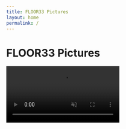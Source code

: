 ```yaml
---
title: FLOOR33 Pictures
layout: home
permalink: /
---
```


# FLOOR33 Pictures

<video autoplay loop muted> 
  <source src="temp_video.mp4" type="video/mp4" />
<video/>
